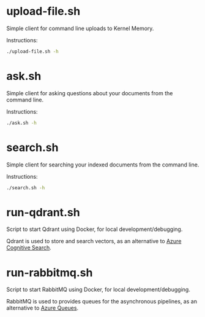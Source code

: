 # upload-file.sh

Simple client for command line uploads to Kernel Memory.

Instructions:

```bash
./upload-file.sh -h
```

# ask.sh

Simple client for asking questions about your documents from the command line.

Instructions:

```bash
./ask.sh -h
```

# search.sh

Simple client for searching your indexed documents from the command line.

Instructions:

```bash
./search.sh -h
```

# run-qdrant.sh

Script to start Qdrant using Docker, for local development/debugging.

Qdrant is used to store and search vectors, as an alternative to
[Azure Cognitive Search](https://azure.microsoft.com/products/ai-services/cognitive-search).

# run-rabbitmq.sh

Script to start RabbitMQ using Docker, for local development/debugging.

RabbitMQ is used to provides queues for the asynchronous pipelines,
as an alternative to
[Azure Queues](https://learn.microsoft.com/azure/storage/queues/storage-queues-introduction).